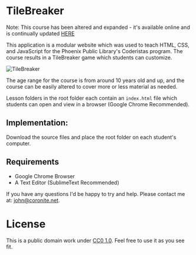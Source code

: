 # TileBreaker
Note: This course has been altered and expanded - it's available online and is continually updated [HERE](http://www.coronite.net/training/web_development/web_development_lesson1.php)

This application is a modular website which was used to teach HTML, CSS, and JavaScript for the Phoenix Public Library's Coderistas program. The course results in a TileBreaker game which students can customize.

![TileBreaker](http://www.coronite.net/assets/img/github/tilebreaker.png)

The age range for the course is from around 10 years old and up, and the course can be easily altered to cover more or less material as needed.

Lesson folders in the root folder each contain an `index.html` file which students can open and view in a browser (Google Chrome Recommended).

## Implementation:
Download the source files and place the root folder on each student's computer.

## Requirements
- Google Chrome Browser
- A Text Editor (SublimeText Recommended)

If you have any questions I'd be happy to try and help. Please contact me at: john@coronite.net.

# License
This is a public domain work under [CC0 1.0](https://creativecommons.org/publicdomain/zero/1.0/). Feel free to use it as you see fit.